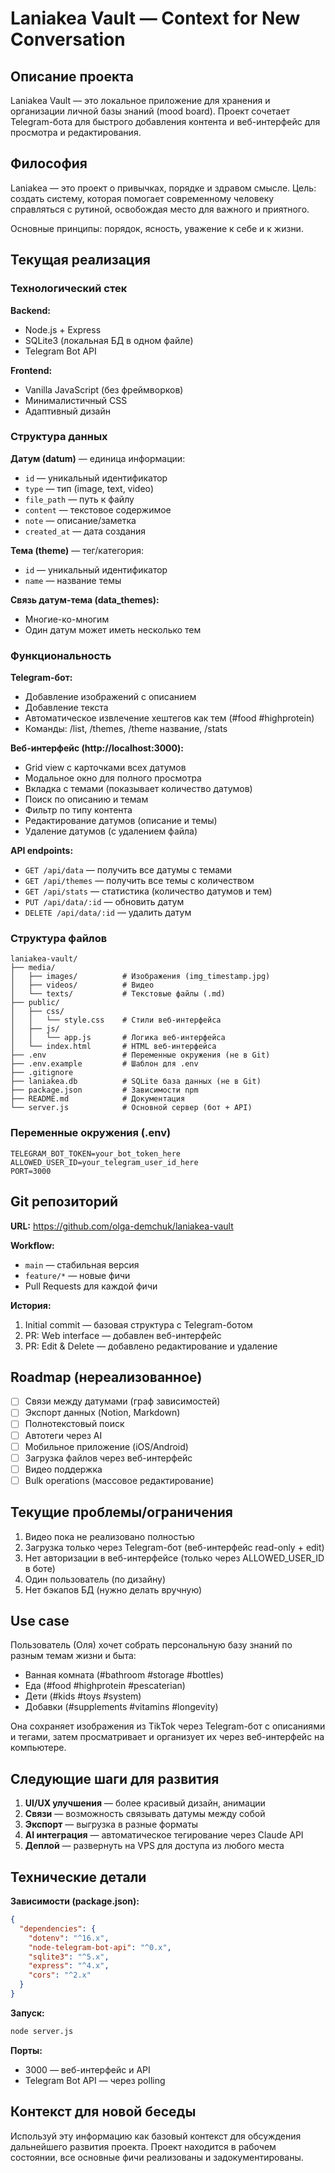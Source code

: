 # Laniakea Vault — Context for New Conversation

## Описание проекта

Laniakea Vault — это локальное приложение для хранения и организации личной базы знаний (mood board). Проект сочетает Telegram-бота для быстрого добавления контента и веб-интерфейс для просмотра и редактирования.

## Философия

Laniakea — это проект о привычках, порядке и здравом смысле. Цель: создать систему, которая помогает современному человеку справляться с рутиной, освобождая место для важного и приятного.

Основные принципы: порядок, ясность, уважение к себе и к жизни.

## Текущая реализация

### Технологический стек

**Backend:**
- Node.js + Express
- SQLite3 (локальная БД в одном файле)
- Telegram Bot API

**Frontend:**
- Vanilla JavaScript (без фреймворков)
- Минималистичный CSS
- Адаптивный дизайн

### Структура данных

**Датум (datum)** — единица информации:
- `id` — уникальный идентификатор
- `type` — тип (image, text, video)
- `file_path` — путь к файлу
- `content` — текстовое содержимое
- `note` — описание/заметка
- `created_at` — дата создания

**Тема (theme)** — тег/категория:
- `id` — уникальный идентификатор
- `name` — название темы

**Связь датум-тема (data_themes):**
- Многие-ко-многим
- Один датум может иметь несколько тем

### Функциональность

**Telegram-бот:**
- Добавление изображений с описанием
- Добавление текста
- Автоматическое извлечение хештегов как тем (#food #highprotein)
- Команды: /list, /themes, /theme название, /stats

**Веб-интерфейс (http://localhost:3000):**
- Grid view с карточками всех датумов
- Модальное окно для полного просмотра
- Вкладка с темами (показывает количество датумов)
- Поиск по описанию и темам
- Фильтр по типу контента
- Редактирование датумов (описание и темы)
- Удаление датумов (с удалением файла)

**API endpoints:**
- `GET /api/data` — получить все датумы с темами
- `GET /api/themes` — получить все темы с количеством
- `GET /api/stats` — статистика (количество датумов и тем)
- `PUT /api/data/:id` — обновить датум
- `DELETE /api/data/:id` — удалить датум

### Структура файлов

```
laniakea-vault/
├── media/
│   ├── images/          # Изображения (img_timestamp.jpg)
│   ├── videos/          # Видео
│   └── texts/           # Текстовые файлы (.md)
├── public/
│   ├── css/
│   │   └── style.css    # Стили веб-интерфейса
│   ├── js/
│   │   └── app.js       # Логика веб-интерфейса
│   └── index.html       # HTML веб-интерфейса
├── .env                 # Переменные окружения (не в Git)
├── .env.example         # Шаблон для .env
├── .gitignore
├── laniakea.db          # SQLite база данных (не в Git)
├── package.json         # Зависимости npm
├── README.md            # Документация
└── server.js            # Основной сервер (бот + API)
```

### Переменные окружения (.env)

```
TELEGRAM_BOT_TOKEN=your_bot_token_here
ALLOWED_USER_ID=your_telegram_user_id_here
PORT=3000
```

## Git репозиторий

**URL:** https://github.com/olga-demchuk/laniakea-vault

**Workflow:**
- `main` — стабильная версия
- `feature/*` — новые фичи
- Pull Requests для каждой фичи

**История:**
1. Initial commit — базовая структура с Telegram-ботом
2. PR: Web interface — добавлен веб-интерфейс
3. PR: Edit & Delete — добавлено редактирование и удаление

## Roadmap (нереализованное)

- [ ] Связи между датумами (граф зависимостей)
- [ ] Экспорт данных (Notion, Markdown)
- [ ] Полнотекстовый поиск
- [ ] Автотеги через AI
- [ ] Мобильное приложение (iOS/Android)
- [ ] Загрузка файлов через веб-интерфейс
- [ ] Видео поддержка
- [ ] Bulk operations (массовое редактирование)

## Текущие проблемы/ограничения

1. Видео пока не реализовано полностью
2. Загрузка только через Telegram-бот (веб-интерфейс read-only + edit)
3. Нет авторизации в веб-интерфейсе (только через ALLOWED_USER_ID в боте)
4. Один пользователь (по дизайну)
5. Нет бэкапов БД (нужно делать вручную)

## Use case

Пользователь (Оля) хочет собрать персональную базу знаний по разным темам жизни и быта:
- Ванная комната (#bathroom #storage #bottles)
- Еда (#food #highprotein #pescaterian)
- Дети (#kids #toys #system)
- Добавки (#supplements #vitamins #longevity)

Она сохраняет изображения из TikTok через Telegram-бот с описаниями и тегами, затем просматривает и организует их через веб-интерфейс на компьютере.

## Следующие шаги для развития

1. **UI/UX улучшения** — более красивый дизайн, анимации
2. **Связи** — возможность связывать датумы между собой
3. **Экспорт** — выгрузка в разные форматы
4. **AI интеграция** — автоматическое тегирование через Claude API
5. **Деплой** — развернуть на VPS для доступа из любого места

## Технические детали

**Зависимости (package.json):**
```json
{
  "dependencies": {
    "dotenv": "^16.x",
    "node-telegram-bot-api": "^0.x",
    "sqlite3": "^5.x",
    "express": "^4.x",
    "cors": "^2.x"
  }
}
```

**Запуск:**
```bash
node server.js
```

**Порты:**
- 3000 — веб-интерфейс и API
- Telegram Bot API — через polling

## Контекст для новой беседы

Используй эту информацию как базовый контекст для обсуждения дальнейшего развития проекта. Проект находится в рабочем состоянии, все основные фичи реализованы и задокументированы.
